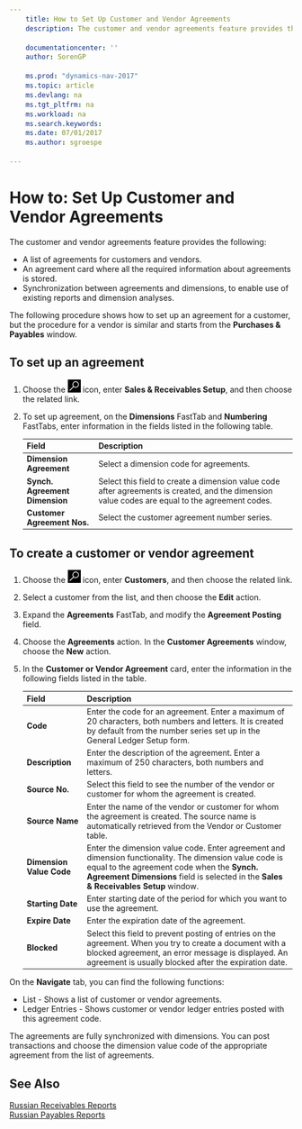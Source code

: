 ```yaml
---
    title: How to Set Up Customer and Vendor Agreements
    description: The customer and vendor agreements feature provides the following:

    documentationcenter: ''
    author: SorenGP

    ms.prod: "dynamics-nav-2017"
    ms.topic: article
    ms.devlang: na
    ms.tgt_pltfrm: na
    ms.workload: na
    ms.search.keywords:
    ms.date: 07/01/2017
    ms.author: sgroespe

---
```

# How to: Set Up Customer and Vendor Agreements
The customer and vendor agreements feature provides the following:  

- A list of agreements for customers and vendors.  
- An agreement card where all the required information about agreements is stored.  
- Synchronization between agreements and dimensions, to enable use of existing reports and dimension analyses.  

The following procedure shows how to set up an agreement for a customer, but the procedure for a vendor is similar and starts from the **Purchases & Payables** window.  

## To set up an agreement  

1.  Choose the ![Search for Page or Report](../../media/ui-search/search_small.png "Search for Page or Report icon") icon, enter **Sales & Receivables Setup**, and then choose the related link.  
2.  To set up agreement, on the **Dimensions** FastTab and **Numbering** FastTabs, enter information in the fields listed in the following table.  

    |Field|Description|  
    |-----------|-----------------|  
    |**Dimension Agreement**|Select a dimension code for agreements.|  
    |**Synch. Agreement Dimension**|Select this field to create a dimension value code after agreements is created, and the dimension value codes are equal to the agreement codes.|  
    |**Customer Agreement Nos.**|Select the customer agreement number series.|  

## To create a customer or vendor agreement  

1.  Choose the ![Search for Page or Report](../../media/ui-search/search_small.png "Search for Page or Report icon") icon, enter **Customers**, and then choose the related link.  
2.  Select a customer from the list, and then choose the **Edit** action.  
3.  Expand the **Agreements** FastTab, and modify the **Agreement Posting** field.  
4.  Choose the **Agreements** action. In the **Customer Agreements** window, choose the **New** action.  
5.  In the **Customer or Vendor Agreement** card, enter the information in the following fields listed in the table.  

    |Field|Description|  
    |-----------|-----------------|  
    |**Code**|Enter the code for an agreement. Enter a maximum of 20 characters, both numbers and letters. It is created by default from the number series set up in the General Ledger Setup form.|  
    |**Description**|Enter the description of the agreement. Enter a maximum of 250 characters, both numbers and letters.|  
    |**Source No.**|Select this field to see the number of the vendor or customer for whom the agreement is created.|  
    |**Source Name**|Enter the name of the vendor or customer for whom the agreement is created. The source name is automatically retrieved from the Vendor or Customer table.|  
    |**Dimension Value Code**|Enter the dimension value code. Enter agreement and dimension functionality. The dimension value code is equal to the agreement code when the **Synch. Agreement Dimensions** field is selected in the **Sales & Receivables Setup** window.|  
    |**Starting Date**|Enter starting date of the period for which you want to use the agreement.|  
    |**Expire Date**|Enter the expiration date of the agreement.|  
    |**Blocked**|Select this field to prevent posting of entries on the agreement. When you try to create a document with a blocked agreement, an error message is displayed. An agreement is usually blocked after the expiration date.|  

On the **Navigate** tab, you can find the following functions:  

- List - Shows a list of customer or vendor agreements.  
- Ledger Entries - Shows customer or vendor ledger entries posted with this agreement code.  

The agreements are fully synchronized with dimensions. You can post transactions and choose the dimension value code of the appropriate agreement from the list of agreements.  

## See Also  
 [Russian Receivables Reports](russian-receivables-reports.md)   
 [Russian Payables Reports](russian-payables-reports.md)

